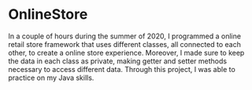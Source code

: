 # OnlineStore

In a couple of hours during the summer of 2020, I programmed a online retail store framework that uses
different classes, all connected to each other, to create a online store experience. 
Moreover, I made sure to keep the data in each class as private, making getter and setter methods necessary to access different data.
Through this project, I was able to practice on my Java skills.

